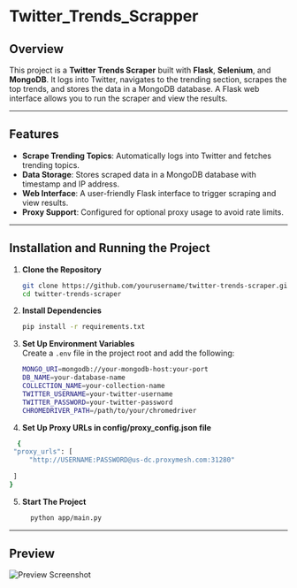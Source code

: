 # Twitter_Trends_Scrapper

## Overview
This project is a **Twitter Trends Scraper** built with **Flask**, **Selenium**, and **MongoDB**. It logs into Twitter, navigates to the trending section, scrapes the top trends, and stores the data in a MongoDB database. A Flask web interface allows you to run the scraper and view the results.

---

## Features
- **Scrape Trending Topics**: Automatically logs into Twitter and fetches trending topics.
- **Data Storage**: Stores scraped data in a MongoDB database with timestamp and IP address.
- **Web Interface**: A user-friendly Flask interface to trigger scraping and view results.
- **Proxy Support**: Configured for optional proxy usage to avoid rate limits.

---

## Installation and Running the Project

1. **Clone the Repository**  
   ```bash
   git clone https://github.com/yourusername/twitter-trends-scraper.git
   cd twitter-trends-scraper
   ```
2. **Install Dependencies**
    ```bash
   pip install -r requirements.txt
   ```
3. **Set Up Environment Variables**  
   Create a `.env` file in the project root and add the following:

   ```bash
   MONGO_URI=mongodb://your-mongodb-host:your-port
   DB_NAME=your-database-name
   COLLECTION_NAME=your-collection-name
   TWITTER_USERNAME=your-twitter-username
   TWITTER_PASSWORD=your-twitter-password
   CHROMEDRIVER_PATH=/path/to/your/chromedriver
   ```

4. **Set Up Proxy URLs in config/proxy_config.json file**
 ```bash
   {
  "proxy_urls": [
      "http://USERNAME:PASSWORD@us-dc.proxymesh.com:31280"
      
  ]
}

   ```
5. **Start The Project**
    ```bash
      python app/main.py

   ```

---
## Preview
![Preview Screenshot](./preview.png "Preview of Application")
